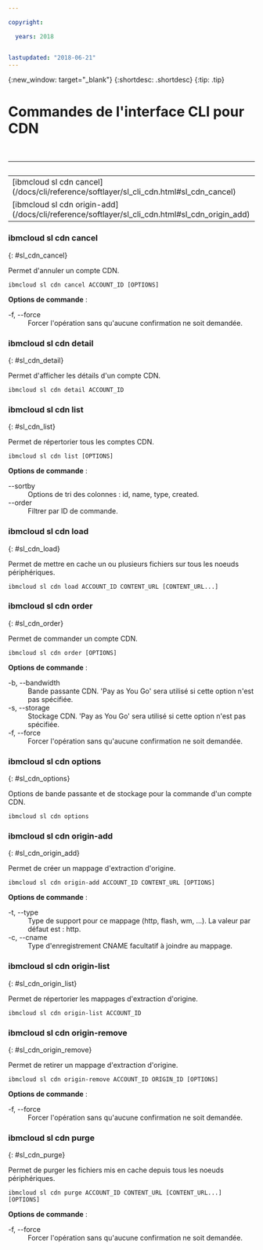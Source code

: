 ```yaml
---

copyright:

  years: 2018


lastupdated: "2018-06-21"
---
```


{:new_window: target="_blank"}
{:shortdesc: .shortdesc}
{:tip: .tip}

# Commandes de l'interface CLI pour CDN

 <table summary="Commandes générales de l'infrastructure {{site.data.keyword.BluSoftlayer_notm}}, classées par ordre alphabétique avec des liens vers des informations supplémentaires">
<caption>Tableau 1. Commandes CDN de l'infrastructure {{site.data.keyword.BluSoftlayer_notm}}</caption>
 <thead>
 <th colspan="6">CDN de l'infrastructure {{site.data.keyword.BluSoftlayer_notm}}</th>
 </thead>
 <tbody>
 <tr>
  <td>[ibmcloud sl cdn cancel](/docs/cli/reference/softlayer/sl_cli_cdn.html#sl_cdn_cancel)</td>
  <td>[ibmcloud sl cdn detail](/docs/cli/reference/softlayer/sl_cli_cdn.html#sl_cdn_detail)</td>
  <td>[ibmcloud sl cdn list](/docs/cli/reference/softlayer/sl_cli_cdn.html#sl_cdn_list)</td>
  <td>[ibmcloud sl cdn load](/docs/cli/reference/softlayer/sl_cli_cdn.html#sl_cdn_load)</td>
  <td>[ibmcloud sl cdn order](/docs/cli/reference/softlayer/sl_cli_cdn.html#sl_cdn_order)</td>
  <td>[ibmcloud sl cdn options](/docs/cli/reference/softlayer/sl_cli_cdn.html#sl_cdn_options)</td>
   </tr>
 <tr>
  <td>[ibmcloud sl cdn origin-add](/docs/cli/reference/softlayer/sl_cli_cdn.html#sl_cdn_origin_add)</td>
  <td>[ibmcloud sl cdn origin-list](/docs/cli/reference/softlayer/sl_cli_cdn.html#sl_cdn_origin_list)</td>
  <td>[ibmcloud sl cdn origin-remove](/docs/cli/reference/softlayer/sl_cli_cdn.html#sl_cdn_origin_remove)</td>
  <td>[ibmcloud sl cdn purge](/docs/cli/reference/softlayer/sl_cli_cdn.html#sl_cdn_purge)</td>
  </tr>
   </tbody>
 </table>
 
 ### ibmcloud sl cdn cancel
{: #sl_cdn_cancel}

Permet d'annuler un compte CDN.
```
ibmcloud sl cdn cancel ACCOUNT_ID [OPTIONS]
```

<strong>Options de commande</strong> :
<dl>
<dt>-f, --force</dt>
<dd>Forcer l'opération sans qu'aucune confirmation ne soit demandée.</dd>
</dl>

### ibmcloud sl cdn detail
{: #sl_cdn_detail}

Permet d'afficher les détails d'un compte CDN.
```
ibmcloud sl cdn detail ACCOUNT_ID
```

### ibmcloud sl cdn list
{: #sl_cdn_list}

Permet de répertorier tous les comptes CDN.
```
ibmcloud sl cdn list [OPTIONS]
```

<strong>Options de commande</strong> :
<dl>
<dt>--sortby</dt>
<dd>Options de tri des colonnes : id, name, type, created.</dd>
<dt>--order</dt>
<dd>Filtrer par ID de commande.</dd>
</dl>

### ibmcloud sl cdn load
{: #sl_cdn_load}

Permet de mettre en cache un ou plusieurs fichiers sur tous les noeuds périphériques.
```
ibmcloud sl cdn load ACCOUNT_ID CONTENT_URL [CONTENT_URL...]
```

### ibmcloud sl cdn order
{: #sl_cdn_order}

Permet de commander un compte CDN.
```
ibmcloud sl cdn order [OPTIONS]
```

<strong>Options de commande</strong> :
<dl>
<dt>-b, --bandwidth</dt>
<dd>Bande passante CDN. 'Pay as You Go' sera utilisé si cette option n'est pas spécifiée.</dd>
<dt>-s, --storage</dt>
<dd>Stockage CDN. 'Pay as You Go' sera utilisé si cette option n'est pas spécifiée.</dd>
<dt>-f, --force</dt>
<dd>Forcer l'opération sans qu'aucune confirmation ne soit demandée.</dd>
</dl>

### ibmcloud sl cdn options
{: #sl_cdn_options}

Options de bande passante et de stockage pour la commande d'un compte CDN.
```
ibmcloud sl cdn options
```

### ibmcloud sl cdn origin-add
{: #sl_cdn_origin_add}

Permet de créer un mappage d'extraction d'origine.
```
ibmcloud sl cdn origin-add ACCOUNT_ID CONTENT_URL [OPTIONS]
```

<strong>Options de commande</strong> :
<dl>
<dt>-t, --type</dt>
<dd>Type de support pour ce mappage (http, flash, wm, ...). La valeur par défaut est : http.</dd>
<dt>-c, --cname</dt>
<dd>Type d'enregistrement CNAME facultatif à joindre au mappage.</dd>
</dl>

### ibmcloud sl cdn origin-list
{: #sl_cdn_origin_list}

Permet de répertorier les mappages d'extraction d'origine.
```
ibmcloud sl cdn origin-list ACCOUNT_ID
```

### ibmcloud sl cdn origin-remove
{: #sl_cdn_origin_remove}

Permet de retirer un mappage d'extraction d'origine.
```
ibmcloud sl cdn origin-remove ACCOUNT_ID ORIGIN_ID [OPTIONS]
```

<strong>Options de commande</strong> :
<dl>
<dt>-f, --force</dt>
<dd>Forcer l'opération sans qu'aucune confirmation ne soit demandée.</dd>
</dl>

### ibmcloud sl cdn purge
{: #sl_cdn_purge}

Permet de purger les fichiers mis en cache depuis tous les noeuds périphériques.
```
ibmcloud sl cdn purge ACCOUNT_ID CONTENT_URL [CONTENT_URL...] [OPTIONS]
```

<strong>Options de commande</strong> :
<dl>
<dt>-f, --force</dt>
<dd>Forcer l'opération sans qu'aucune confirmation ne soit demandée.</dd>
</dl>
